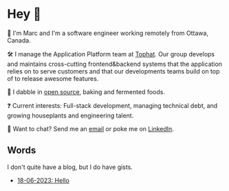 # Hey :wave:

🧔 I'm Marc and I'm a software engineer working remotely from Ottawa, Canada.

🛠️ I manage the Application Platform team at [Tophat](https://tophat.com/company/work-with-us/). Our group develops and maintains cross-cutting frontend&backend systems that the application relies on to serve customers and that our developments teams build on top of to release awesome features.

🧠 I dabble in [open source](https://github.com/tophat/), baking and fermented foods.

❓ Current interests: Full-stack development, managing technical debt, and growing houseplants and engineering talent.

💬 Want to chat? Send me an [email](mailto:hello@karnov.club) or poke me on [LinkedIn](https://www.linkedin.com/in/marccataford/).

## Words

I don't quite have a blog, but I do have gists.

- [18-06-2023: Hello](https://gist.github.com/mcataford/8d7fb99fe19ee7cf16073592322bcaed)
